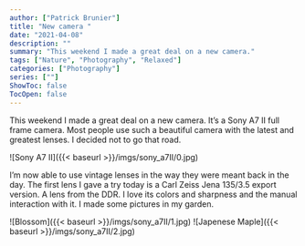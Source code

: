 ```yaml
---
author: ["Patrick Brunier"]
title: "New camera "
date: "2021-04-08"
description: ""
summary: "This weekend I made a great deal on a new camera."
tags: ["Nature", "Photography", "Relaxed"]
categories: ["Photography"]
series: [""]
ShowToc: false
TocOpen: false
---
```


This weekend I made a great deal on a new camera. It’s a Sony A7 II full frame camera. Most people use such a beautiful camera with the latest and greatest lenses. I decided not to go that road.

![Sony A7 II]({{< baseurl >}}/imgs/sony_a7II/0.jpg)

I’m now able to use vintage lenses in the way they were meant back in the day. The first lens I gave a try today is a Carl Zeiss Jena 135/3.5 export version. A lens from the DDR. I love its colors and sharpness and the manual interaction with it. I made some pictures in my garden.

![Blossom]({{< baseurl >}}/imgs/sony_a7II/1.jpg)
![Japenese Maple]({{< baseurl >}}/imgs/sony_a7II/2.jpg)